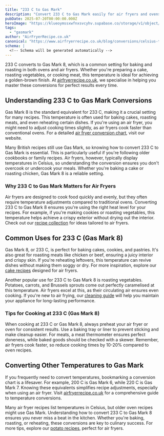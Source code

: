 ```yaml
---
title: "233 C to Gas Mark"
description: "Convert 233 C to Gas Mark easily for air fryers and ovens. Learn the exact Gas Mark equivalent for baking, roasting, and more at airfryerrecipe.co.uk."
pubDate: 2025-07-20T00:00:00.000Z
heroImage: "https://klueoymssxwfnxsvcyhv.supabase.co/storage/v1/object/public/Shmucket/233-c-to-gas-mark.png"
tags:
  - "gasmark"
author: "AirFryerRecipe.co.uk"
canonical: "https://www.airfryerrecipe.co.uk/blog/conversions/celsius-to-gas-mark/233-c-to-gas-mark"
schema: |
  <!-- Schema will be generated automatically -->
---
```


<p>233 C converts to Gas Mark 8, which is a common setting for baking and roasting in both ovens and air fryers. Whether you're preparing a cake, roasting vegetables, or cooking meat, this temperature is ideal for achieving a golden-brown finish. At <a href=https://www.airfryerrecipe.co.uk>airfryerrecipe.co.uk</a>, we specialise in helping you master these conversions for perfect results every time.</p>

<h2>Understanding 233 C to Gas Mark Conversions</h2>
<p>Gas Mark 8 is the standard equivalent for 233 C, making it a crucial setting for many recipes. This temperature is often used for baking cakes, roasting meats, and even reheating certain dishes. If you're using an air fryer, you might need to adjust cooking times slightly, as air fryers cook faster than conventional ovens. For a detailed <a href=https://www.airfryerrecipe.co.uk/air-fryer-conversion-chart>air fryer conversion chart</a>, visit our website.</p>
<p>Many British recipes still use Gas Mark, so knowing how to convert 233 C to Gas Mark is essential. This is particularly useful if you're following older cookbooks or family recipes. Air fryers, however, typically display temperatures in Celsius, so understanding the conversion ensures you don't overcook or undercook your meals. Whether you're baking a cake or roasting chicken, Gas Mark 8 is a reliable setting.</p>

<h3>Why 233 C to Gas Mark Matters for Air Fryers</h3>
<p>Air fryers are designed to cook food quickly and evenly, but they often require temperature adjustments compared to traditional ovens. Converting 233 C to Gas Mark 8 ensures you're using the right heat level for your recipes. For example, if you're making cookies or roasting vegetables, this temperature helps achieve a crispy exterior without drying out the interior. Check out our <a href=https://www.airfryerrecipe.co.uk/recipes>recipe collection</a> for ideas tailored to air fryers.</p>

<h2>Common Uses for 233 C (Gas Mark 8)</h2>
<p>Gas Mark 8, or 233 C, is perfect for baking cakes, cookies, and pastries. It's also great for roasting meats like chicken or beef, ensuring a juicy interior and crispy skin. If you're reheating leftovers, this temperature can revive dishes without making them soggy or dry. For more inspiration, explore our <a href=https://www.airfryerrecipe.co.uk/recipe-category/cakes>cake recipes</a> designed for air fryers.</p>
<p>Another popular use for 233 C to Gas Mark 8 is roasting vegetables. Potatoes, carrots, and Brussels sprouts come out perfectly caramelised at this temperature. Air fryers excel at this, as their circulating air ensures even cooking. If you're new to air frying, our <a href=https://www.airfryerrecipe.co.uk/air-fryer-cleaner>cleaning guide</a> will help you maintain your appliance for long-lasting performance.</p>

<h3>Tips for Cooking at 233 C (Gas Mark 8)</h3>
<p>When cooking at 233 C or Gas Mark 8, always preheat your air fryer or oven for consistent results. Use a baking tray or liner to prevent sticking and make cleanup easier. For meats, a meat thermometer ensures perfect doneness, while baked goods should be checked with a skewer. Remember, air fryers cook faster, so reduce cooking times by 10-20% compared to oven recipes.</p>

<h2>Converting Other Temperatures to Gas Mark</h2>
<p>If you frequently need to convert temperatures, bookmarking a conversion chart is a lifesaver. For example, 200 C is Gas Mark 6, while 220 C is Gas Mark 7. Knowing these equivalents simplifies recipe adjustments, especially when using an air fryer. Visit <a href=https://www.airfryerrecipe.co.uk>airfryerrecipe.co.uk</a> for a comprehensive guide to temperature conversions.</p>
<p>Many air fryer recipes list temperatures in Celsius, but older oven recipes might use Gas Mark. Understanding how to convert 233 C to Gas Mark 8 ensures you never miss a beat in the kitchen. Whether you're baking, roasting, or reheating, these conversions are key to culinary success. For more tips, explore our <a href=https://www.airfryerrecipe.co.uk/recipe-category/potatoes>potato recipes</a>, perfect for air fryers.</p>
